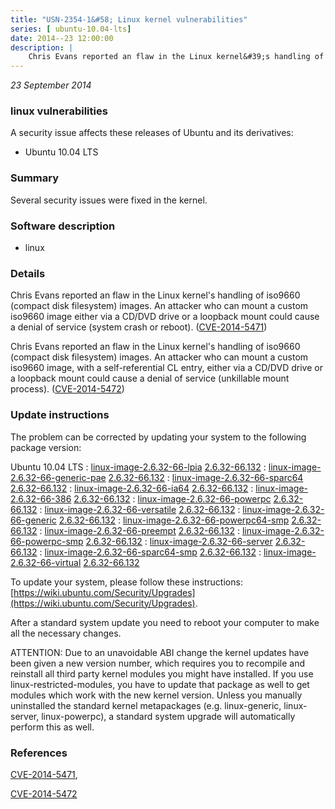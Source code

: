 ```yaml
---
title: "USN-2354-1&#58; Linux kernel vulnerabilities"
series: [ ubuntu-10.04-lts]
date: 2014--23 12:00:00
description: |
    Chris Evans reported an flaw in the Linux kernel&#39;s handling of iso9660 (compact disk filesystem) images. An attacker who can mount a custom iso9660 image either via a CD/DVD drive or a loopback mount could cause a denial of service (system crash or reboot). ([CVE-2014-5471](http://people.ubuntu.com/~ubuntu-security/cve/CVE-2014-5471))
--- 
```

 
 

*23 September 2014*

### linux vulnerabilities

A security issue affects these releases of Ubuntu and its derivatives:

* Ubuntu 10.04 LTS

### Summary

Several security issues were fixed in the kernel. 

### Software description

* linux 

### Details

Chris Evans reported an flaw in the Linux kernel&#39;s handling of iso9660 (compact disk filesystem) images. An attacker who can mount a custom iso9660 image either via a CD/DVD drive or a loopback mount could cause a denial of service (system crash or reboot). ([CVE-2014-5471](http://people.ubuntu.com/~ubuntu-security/cve/CVE-2014-5471))

Chris Evans reported an flaw in the Linux kernel&#39;s handling of iso9660 (compact disk filesystem) images. An attacker who can mount a custom iso9660 image, with a self-referential CL entry, either via a CD/DVD drive or a loopback mount could cause a denial of service (unkillable mount process). ([CVE-2014-5472](http://people.ubuntu.com/~ubuntu-security/cve/CVE-2014-5472)) 

### Update instructions

The problem can be corrected by updating your system to the following package version:

Ubuntu 10.04 LTS
 : [linux-image-2.6.32-66-lpia](https://launchpad.net/ubuntu/+source/linux) <span> [2.6.32-66.132](https://launchpad.net/ubuntu/+source/linux/2.6.32-66.132) </span> 
 : [linux-image-2.6.32-66-generic-pae](https://launchpad.net/ubuntu/+source/linux) <span> [2.6.32-66.132](https://launchpad.net/ubuntu/+source/linux/2.6.32-66.132) </span> 
 : [linux-image-2.6.32-66-sparc64](https://launchpad.net/ubuntu/+source/linux) <span> [2.6.32-66.132](https://launchpad.net/ubuntu/+source/linux/2.6.32-66.132) </span> 
 : [linux-image-2.6.32-66-ia64](https://launchpad.net/ubuntu/+source/linux) <span> [2.6.32-66.132](https://launchpad.net/ubuntu/+source/linux/2.6.32-66.132) </span> 
 : [linux-image-2.6.32-66-386](https://launchpad.net/ubuntu/+source/linux) <span> [2.6.32-66.132](https://launchpad.net/ubuntu/+source/linux/2.6.32-66.132) </span> 
 : [linux-image-2.6.32-66-powerpc](https://launchpad.net/ubuntu/+source/linux) <span> [2.6.32-66.132](https://launchpad.net/ubuntu/+source/linux/2.6.32-66.132) </span> 
 : [linux-image-2.6.32-66-versatile](https://launchpad.net/ubuntu/+source/linux) <span> [2.6.32-66.132](https://launchpad.net/ubuntu/+source/linux/2.6.32-66.132) </span> 
 : [linux-image-2.6.32-66-generic](https://launchpad.net/ubuntu/+source/linux) <span> [2.6.32-66.132](https://launchpad.net/ubuntu/+source/linux/2.6.32-66.132) </span> 
 : [linux-image-2.6.32-66-powerpc64-smp](https://launchpad.net/ubuntu/+source/linux) <span> [2.6.32-66.132](https://launchpad.net/ubuntu/+source/linux/2.6.32-66.132) </span> 
 : [linux-image-2.6.32-66-preempt](https://launchpad.net/ubuntu/+source/linux) <span> [2.6.32-66.132](https://launchpad.net/ubuntu/+source/linux/2.6.32-66.132) </span> 
 : [linux-image-2.6.32-66-powerpc-smp](https://launchpad.net/ubuntu/+source/linux) <span> [2.6.32-66.132](https://launchpad.net/ubuntu/+source/linux/2.6.32-66.132) </span> 
 : [linux-image-2.6.32-66-server](https://launchpad.net/ubuntu/+source/linux) <span> [2.6.32-66.132](https://launchpad.net/ubuntu/+source/linux/2.6.32-66.132) </span> 
 : [linux-image-2.6.32-66-sparc64-smp](https://launchpad.net/ubuntu/+source/linux) <span> [2.6.32-66.132](https://launchpad.net/ubuntu/+source/linux/2.6.32-66.132) </span> 
 : [linux-image-2.6.32-66-virtual](https://launchpad.net/ubuntu/+source/linux) <span> [2.6.32-66.132](https://launchpad.net/ubuntu/+source/linux/2.6.32-66.132) </span> 

To update your system, please follow these instructions: [https://wiki.ubuntu.com/Security/Upgrades](https://wiki.ubuntu.com/Security/Upgrades).

After a standard system update you need to reboot your computer to make all the necessary changes.

ATTENTION: Due to an unavoidable ABI change the kernel updates have been given a new version number, which requires you to recompile and reinstall all third party kernel modules you might have installed. If you use linux-restricted-modules, you have to update that package as well to get modules which work with the new kernel version. Unless you manually uninstalled the standard kernel metapackages (e.g. linux-generic, linux-server, linux-powerpc), a standard system upgrade will automatically perform this as well. 

### References

 
 [CVE-2014-5471](http://people.ubuntu.com/~ubuntu-security/cve/CVE-2014-5471), 

 [CVE-2014-5472](http://people.ubuntu.com/~ubuntu-security/cve/CVE-2014-5472)
 

